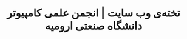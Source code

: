 ---
slug: release-notes
title: تخته‌ی وب سایت | انجمن علمی کامپیوتر دانشگاه صنعتی ارومیه
description: لیست کارهای مربوط به پروژه وب سایت انجمن
heading: تخته‌ی وب سایت
format: page
---